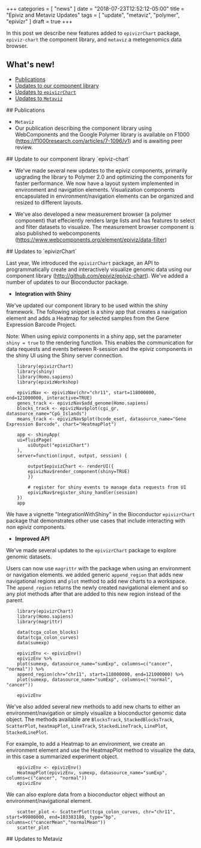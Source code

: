 +++
categories = [
  "news"
]
date = "2018-07-23T12:52:12-05:00"
title = "Epiviz and Metaviz Updates"
tags = [
  "update",
  "metaviz",
  "polymer",
  "epivizr"
]
draft = true
+++

In this post we describe new features added to `epivizrChart` package, `epiviz-chart` the component library, and `metaviz` a metegenomics data browser.

## What's new!

- [Publications](#publications)
- [Updates to our component library](#epiviz-chart)
- [Updates to `epivizrChart`](#epivizrChart)
- [Updates to `Metaviz`](#metaviz)

<a name="publications">
## Publications
</a>

- `Metaviz`
- Our publication describing the component library using WebComponents and the Google Polymer library is available on F1000 (https://f1000research.com/articles/7-1096/v1) and is awaiting peer review.

<a name="epiviz-chart">
## Update to our component library `epiviz-chart`
</a>

- We've made several new updates to the epiviz components, primarily upgrading the library to Polymer 2.0 and optimizing the components for faster performance. We now have a layout system implemented in environment and navigation elements. Visualization components encapsulated in environment/navigation elements can be organized and resized to different layouts.

- We've also developed a new measurement browser (a polymer component) that effeciently renders large lists and has features to select and filter datasets to visualize. The measurement browser component is also published to webcomponents (https://www.webcomponents.org/element/epiviz/data-filter)

<a name="epivizrChart">
## Updates to `epivizrChart`
</a>

Last year, We introduced the `epivizrChart` package, an API to programmatically create and interactively visualize genomic data using our component library (http://github.com/epiviz/epiviz-chart). We've added a number of updates to our Bioconductor package.

- **Integration with Shiny**

We've updated our component library to be used within the shiny framework. The following snippet is a shiny app that creates a navigation element and adds a Heatmap for selected samples from the Gene Expression Barcode Project.

Note: When using epiviz components in a shiny app, set the parameter `shiny = true` to the rendering function. This enables the communication for data requests and events between R-session and the epiviz components in the shiny UI using the Shiny server connection.

```{r}
    library(epivizrChart)
    library(shiny)
    library(Homo.sapiens)
    library(epivizWorkshop)

    epivizNav <- epivizNav(chr="chr11", start=118000000, end=121000000, interactive=TRUE)
    genes_track <- epivizNav$add_genome(Homo.sapiens)
    blocks_track <- epivizNav$plot(cgi_gr, datasource_name="CpG_Islands")
    means_track <- epivizNav$plot(bcode_eset, datasource_name="Gene Expression Barcode", chart="HeatmapPlot")

    app <- shinyApp(
    ui=fluidPage(
        uiOutput("epivizChart")
    ),
    server=function(input, output, session) {

        output$epivizChart <- renderUI({
        epivizNav$render_component(shiny=TRUE)
        })

        # register for shiny events to manage data requests from UI
        epivizNav$register_shiny_handler(session)
    })
    app
```

We have a vignette "IntegrationWithShiny" in the Bioconductor `epivizrChart` package that demonstrates other use cases that include interacting with non epiviz components.

- **Improved API**

We've made several updates to the `epivizrChart` package to explore genomic datasets.

Users can now use `magrittr` with the package when using an environment or navigation elements. we added generic `append_region` that adds new navigational regions and `plot` method to add new charts to a workspace. The `append_region` returns the newly created navigational element and so any plot methods after that are added to this new region instead of the parent.

```{r}
    library(epivizrChart)
    library(Homo.sapiens)
    library(magrittr)

    data(tcga_colon_blocks)
    data(tcga_colon_curves)
    data(sumexp)

    epivizEnv <- epivizEnv()
    epivizEnv %>%
    plot(sumexp, datasource_name="sumExp", columns=c("cancer", "normal")) %>%
    append_region(chr="chr11", start=118000000, end=121000000) %>%
    plot(sumexp, datasource_name="sumExp", columns=c("normal", "cancer"))

    epivizEnv
```

We've also added several new methods to add new charts to either an environment/navigation or simply visualize a bioconductor genomic data object. The methods available are `BlocksTrack`, `StackedBlocksTrack`, `ScatterPlot`, `heatmapPlot`, `LineTrack`, `StackedLineTrack`, `LinePlot`, `StackedLinePlot`.

For example, to add a Heatmap to an environment, we create an environment element and use the HeatmapPlot method to visualize the data, in this case a summarized experiment object.

```{r}
    epivizEnv <- epivizEnv()
    HeatmapPlot(epivizEnv, sumexp, datasource_name="sumExp", columns=c("cancer", "normal"))
    epivizEnv
```

We can also explore data from a bioconductor object without an environment/navigational element.

```{r}
    scatter_plot <- ScatterPlot(tcga_colon_curves, chr="chr11", start=99800000, end=103383180, type="bp", columns=c("cancerMean","normalMean"))
    scatter_plot
```

<a name="metaviz">
## Updates to Metaviz
</a>
